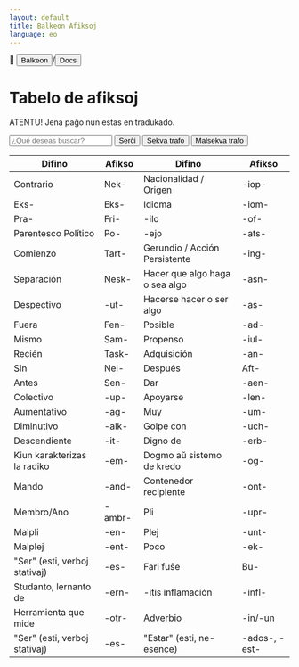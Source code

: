 ```yaml
---
layout: default
title: Balkeon Afiksoj
language: eo
--- 
```


📂 <button class="button-16" role="button" onclick="location.href='../../index'">Balkeon</button>/<button class="button-16" role="button" onclick="location.href='../index'">Docs</button>

# Tabelo de afiksoj

ATENTU! Jena paĝo nun estas en tradukado.

<input type="text" id="search-input" placeholder="¿Qué deseas buscar?"> <button id="search-button" onclick="searchAndHighlightTable()">Serĉi</button> <button id="next-button" onclick="nextMatch()">Sekva trafo</button> <button id="previous-button" onclick="previousMatch()">Malsekva trafo</button>

<div class="table-wrapper" markdown="block">
<table id="content-table" style="width:100%">
    <thead>
        <tr>
            <th>Difino</th>
            <th>Afikso</th>
            <th>Difino</th>
            <th>Afikso</th>
        </tr>
    </thead>
    <tbody>
        <tr>
            <td>Contrario</td>
            <td>Nek-</td>
            <td>Nacionalidad / Origen</td>
            <td>-iop-</td>
        </tr>
        <tr>
            <td>Eks-</td>
            <td>Eks-</td>
            <td>Idioma</td>
            <td>-iom-</td>
        </tr>
        <tr>
            <td>Pra-</td>
            <td>Fri-</td>
            <td>-ilo</td>
            <td>-of-</td>
        </tr>
        <tr>
            <td>Parentesco Político</td>
            <td>Po-</td>
            <td>-ejo</td>
            <td>-ats-</td>
        </tr>
        <tr>
            <td>Comienzo</td>
            <td>Tart-</td>
            <td>Gerundio / Acción Persistente</td>
            <td>-ing-</td>
        </tr>
        <tr>
            <td>Separación</td>
            <td>Nesk-</td>
            <td>Hacer que algo haga o sea algo</td>
            <td>-asn-</td>
        </tr>
        <tr>
            <td>Despectivo</td>
            <td>-ut-</td>
            <td>Hacerse hacer o ser algo</td>
            <td>-as-</td>
        </tr>
        <tr>
            <td>Fuera</td>
            <td>Fen-</td>
            <td>Posible</td>
            <td>-ad-</td>
        </tr>
        <tr>
            <td>Mismo</td>
            <td>Sam-</td>
            <td>Propenso</td>
            <td>-iul-</td>
        </tr>
        <tr>
            <td>Recién</td>
            <td>Task-</td>
            <td>Adquisición</td>
            <td>-an-</td>
        </tr>
        <tr>
            <td>Sin</td>
            <td>Nel-</td>
            <td>Después</td>
            <td>Aft-</td>
        </tr>
        <tr>
            <td>Antes</td>
            <td>Sen-</td>
            <td>Dar</td>
            <td>-aen-</td>
        </tr>
        <tr>
            <td>Colectivo</td>
            <td>-up-</td>
            <td>Apoyarse</td>
            <td>-len-</td>
        </tr>
        <tr>
            <td>Aumentativo</td>
            <td>-ag-</td>
            <td>Muy</td>
            <td>-um-</td>
        </tr>
        <tr>
            <td>Diminutivo</td>
            <td>-alk-</td>
            <td>Golpe con</td>
            <td>-uch-</td>
        </tr>
        <tr>
            <td>Descendiente</td>
            <td>-it-</td>
            <td>Digno de</td>
            <td>-erb-</td>
        </tr>
        <tr>
            <td>Kiun karakterizas la radiko</td>
            <td>-em-</td>
            <td>Dogmo aŭ sistemo de kredo</td>
            <td>-og-</td>
        </tr>
        <tr>
            <td>Mando</td>
            <td>-and-</td>
            <td>Contenedor recipiente</td>
            <td>-ont-</td>
        </tr>
        <tr>
            <td>Membro/Ano</td>
            <td>-ambr-</td>
            <td>Pli</td>
            <td>-upr-</td>
        </tr>
        <tr>
            <td>Malpli</td>
            <td>-en-</td>
            <td>Plej</td>
            <td>-unt-</td>
        </tr>
        <tr>
            <td>Malplej</td>
            <td>-ent-</td>
            <td>Poco</td>
            <td>-ek-</td>
        </tr>
        <tr>
            <td>"Ser" (esti, verboj stativaj)</td>
            <td>-es-</td>
            <td>Fari fuŝe</td>
            <td>Bu-</td>
        </tr>
        <tr>
            <td>Studanto, lernanto de</td>
            <td>-ern-</td>
            <td>-itis inflamación</td>
            <td>-infl-</td>
        </tr>
        <tr>
            <td>Herramienta que mide</td>
            <td>-otr-</td>
            <td>Adverbio</td>
            <td>-in/-un</td>
        </tr>
        <tr>
            <td>"Ser" (esti, verboj stativaj)</td>
            <td>-es-</td>
            <td>"Estar" (esti, ne-esence)</td>
            <td>-ados-, -est-</td>
        </tr>
    </tbody>
</table>
</div>
